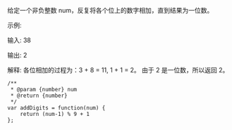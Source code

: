 给定一个非负整数 num，反复将各个位上的数字相加，直到结果为一位数。

示例:

输入: 38

输出: 2 

解释: 各位相加的过程为：3 + 8 = 11, 1 + 1 = 2。 由于 2 是一位数，所以返回 2。


```
/**
 * @param {number} num
 * @return {number}
 */
var addDigits = function(num) {
    return (num-1) % 9 + 1
};
```
